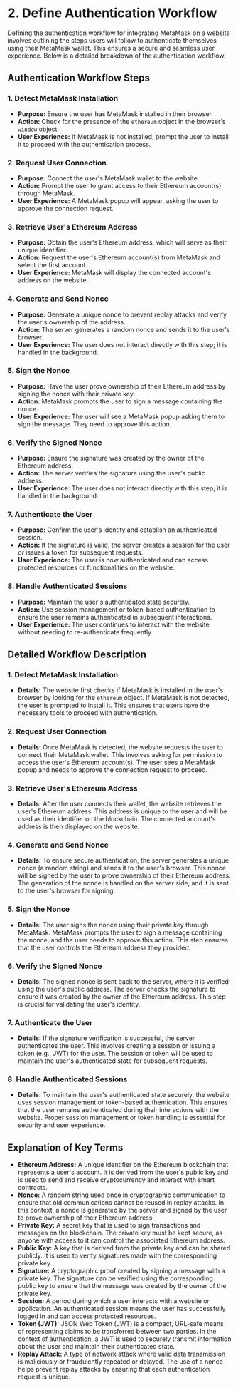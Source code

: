 # 2. Define Authentication Workflow

Defining the authentication workflow for integrating MetaMask on a website involves outlining the steps users will follow to authenticate themselves using their MetaMask wallet. This ensures a secure and seamless user experience. Below is a detailed breakdown of the authentication workflow.

## **Authentication Workflow Steps**

### **1. Detect MetaMask Installation**

* **Purpose:** Ensure the user has MetaMask installed in their browser.
* **Action:** Check for the presence of the `ethereum` object in the browser's `window` object.
* **User Experience:** If MetaMask is not installed, prompt the user to install it to proceed with the authentication process.

### **2. Request User Connection**

* **Purpose:** Connect the user's MetaMask wallet to the website.
* **Action:** Prompt the user to grant access to their Ethereum account(s) through MetaMask.
* **User Experience:** A MetaMask popup will appear, asking the user to approve the connection request.

### **3. Retrieve User's Ethereum Address**

* **Purpose:** Obtain the user's Ethereum address, which will serve as their unique identifier.
* **Action:** Request the user's Ethereum account(s) from MetaMask and select the first account.
* **User Experience:** MetaMask will display the connected account's address on the website.

### **4. Generate and Send Nonce**

* **Purpose:** Generate a unique nonce to prevent replay attacks and verify the user's ownership of the address.
* **Action:** The server generates a random nonce and sends it to the user's browser.
* **User Experience:** The user does not interact directly with this step; it is handled in the background.

### **5. Sign the Nonce**

* **Purpose:** Have the user prove ownership of their Ethereum address by signing the nonce with their private key.
* **Action:** MetaMask prompts the user to sign a message containing the nonce.
* **User Experience:** The user will see a MetaMask popup asking them to sign the message. They need to approve this action.

### **6. Verify the Signed Nonce**

* **Purpose:** Ensure the signature was created by the owner of the Ethereum address.
* **Action:** The server verifies the signature using the user's public address.
* **User Experience:** The user does not interact directly with this step; it is handled in the background.

### **7. Authenticate the User**

* **Purpose:** Confirm the user's identity and establish an authenticated session.
* **Action:** If the signature is valid, the server creates a session for the user or issues a token for subsequent requests.
* **User Experience:** The user is now authenticated and can access protected resources or functionalities on the website.

### **8. Handle Authenticated Sessions**

* **Purpose:** Maintain the user's authenticated state securely.
* **Action:** Use session management or token-based authentication to ensure the user remains authenticated in subsequent interactions.
* **User Experience:** The user continues to interact with the website without needing to re-authenticate frequently.

## **Detailed Workflow Description**

### **1. Detect MetaMask Installation**

* **Details:** The website first checks if MetaMask is installed in the user's browser by looking for the `ethereum` object. If MetaMask is not detected, the user is prompted to install it. This ensures that users have the necessary tools to proceed with authentication.

### **2. Request User Connection**

* **Details:** Once MetaMask is detected, the website requests the user to connect their MetaMask wallet. This involves asking for permission to access the user's Ethereum account(s). The user sees a MetaMask popup and needs to approve the connection request to proceed.

### **3. Retrieve User's Ethereum Address**

* **Details:** After the user connects their wallet, the website retrieves the user's Ethereum address. This address is unique to the user and will be used as their identifier on the blockchain. The connected account's address is then displayed on the website.

### **4. Generate and Send Nonce**

* **Details:** To ensure secure authentication, the server generates a unique nonce (a random string) and sends it to the user's browser. This nonce will be signed by the user to prove ownership of their Ethereum address. The generation of the nonce is handled on the server side, and it is sent to the user's browser for signing.

### **5. Sign the Nonce**

* **Details:** The user signs the nonce using their private key through MetaMask. MetaMask prompts the user to sign a message containing the nonce, and the user needs to approve this action. This step ensures that the user controls the Ethereum address they provided.

### **6. Verify the Signed Nonce**

* **Details:** The signed nonce is sent back to the server, where it is verified using the user's public address. The server checks the signature to ensure it was created by the owner of the Ethereum address. This step is crucial for validating the user's identity.

### **7. Authenticate the User**

* **Details:** If the signature verification is successful, the server authenticates the user. This involves creating a session or issuing a token (e.g., JWT) for the user. The session or token will be used to maintain the user's authenticated state for subsequent requests.

### **8. Handle Authenticated Sessions**

* **Details:** To maintain the user's authenticated state securely, the website uses session management or token-based authentication. This ensures that the user remains authenticated during their interactions with the website. Proper session management or token handling is essential for security and user experience.

## Explanation of Key Terms

* **Ethereum Address:** A unique identifier on the Ethereum blockchain that represents a user's account. It is derived from the user's public key and is used to send and receive cryptocurrency and interact with smart contracts.
* **Nonce:** A random string used once in cryptographic communication to ensure that old communications cannot be reused in replay attacks. In this context, a nonce is generated by the server and signed by the user to prove ownership of their Ethereum address.
* **Private Key:** A secret key that is used to sign transactions and messages on the blockchain. The private key must be kept secure, as anyone with access to it can control the associated Ethereum address.
* **Public Key:** A key that is derived from the private key and can be shared publicly. It is used to verify signatures made with the corresponding private key.
* **Signature:** A cryptographic proof created by signing a message with a private key. The signature can be verified using the corresponding public key to ensure that the message was created by the owner of the private key.
* **Session:** A period during which a user interacts with a website or application. An authenticated session means the user has successfully logged in and can access protected resources.
* **Token (JWT):** JSON Web Token (JWT) is a compact, URL-safe means of representing claims to be transferred between two parties. In the context of authentication, a JWT is used to securely transmit information about the user and maintain their authenticated state.
* **Replay Attack:** A type of network attack where valid data transmission is maliciously or fraudulently repeated or delayed. The use of a nonce helps prevent replay attacks by ensuring that each authentication request is unique.
